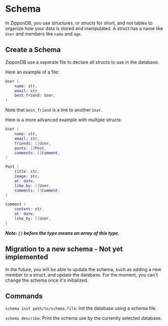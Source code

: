 # Schema

In ZipponDB, you use structures, or structs for short, and not tables to organize how your data is stored and manipulated. A struct has a name like `User` and members like `name` and `age`.

## Create a Schema

ZipponDB use a seperate file to declare all structs to use in the database.

Here an example of a file:
```lua
User (
    name: str,
    email: str,
    best_friend: User,
)
```

Note that `best_friend` is a link to another `User`.

Here is a more advanced example with multiple structs:
```lua
User (
    name: str,
    email: str,
    friends: []User,
    posts: []Post,
    comments: []Comment,
)

Post (
    title: str,
    image: str,
    at: date,
    like_by: []User,
    comments: []Comment,
)

Comment (
    content: str,
    at: date,
    like_by: []User,
)
```

***Note: `[]` before the type means an array of this type.***

## Migration to a new schema - Not yet implemented

In the future, you will be able to update the schema, such as adding a new member to a struct, and update the database. For the moment, you can't change the schema once it's initialized.

## Commands

`schema init path/to/schema.file`: Init the database using a schema file.

`schema describe`: Print the schema use by the currently selected database.
